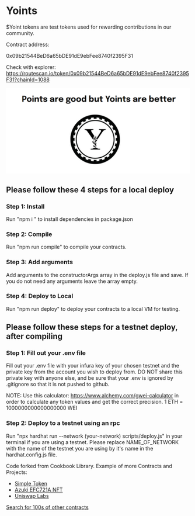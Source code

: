 
# Yoints

$Yoint tokens are test tokens used for rewarding contributions in our community.

Contract address:

0x09b21544BeD6a65bDE91dE9ebFee8740f2395F31

Check with explorer:
https://routescan.io/token/0x09b21544BeD6a65bDE91dE9ebFee8740f2395F31?chainId=1088

![$Yoints](https://github.com/brightnft/yoints/blob/main/yoints.png)


## Please follow these 4 steps for a local deploy


### Step 1: Install

Run "npm i " to install dependencies in package.json


### Step 2: Compile

Run "npm run compile" to compile your contracts.

### Step 3: Add arguments

Add arguments to the constructorArgs array in the deploy.js file and save.  If you do not need any arguments leave the array empty.

### Step 4: Deploy to Local

Run "npm run deploy" to deploy your contracts to a local VM for testing.


## Please follow these steps for a testnet deploy, after compiling


### Step 1: Fill out your .env file

Fill out your .env file with your infura key of your chosen testnet and the private key from the account you wish to deploy from. DO NOT share this private key with anyone else, and be sure that your .env is ignored by .gitignore so that it is not pushed to github. 

NOTE: Use this calculator: https://www.alchemy.com/gwei-calculator in order to calculate any token values and get the correct precision. 1 ETH = 1000000000000000000 WEI


### Step 2: Deploy to a testnet using an rpc

Run "npx hardhat run --network (your-network) scripts/deploy.js" in your terminal if you are using a testnet. Please replace NAME_OF_NETWORK with the name of the testnet you are using by it's name in the hardhat.config.js file.


Code forked from Cookbook Library. Example of more Contracts and Projects:

- [Simple Token](https://www.cookbook.dev/contracts/simple-token?utm=code)
- [Azuki EFC721A NFT](https://www.cookbook.dev/contracts/Azuki-ERC721A-NFT-Sale?utm=code)
- [Uniswap Labs](https://www.cookbook.dev/libraries/Uniswap-V4-HookBook?utm=code)

[Search for 100s of other contracts](https://www.cookbook.dev/search?q=&categories=Contracts&sort=popular&filter=&page=1&utm=code)
